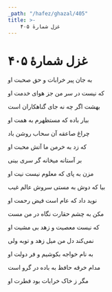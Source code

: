 ```yaml
---
_path: "/hafez/ghazal/405"
title: >-
    غزل شمارهٔ ۴۰۵
---
```

# غزل شمارهٔ ۴۰۵

<div class="b" id="bn1"><div class="m1"><p>به جان پیر خرابات و حق صحبت او</p></div>
<div class="m2"><p>که نیست در سر من جز هوای خدمت او</p></div></div>
<div class="b" id="bn2"><div class="m1"><p>بهشت اگر چه نه جای گناهکاران است</p></div>
<div class="m2"><p>بیار باده که مستظهرم به همت او</p></div></div>
<div class="b" id="bn3"><div class="m1"><p>چراغ صاعقه آن سحاب روشن باد</p></div>
<div class="m2"><p>که زد به خرمن ما آتش محبت او</p></div></div>
<div class="b" id="bn4"><div class="m1"><p>بر آستانه میخانه گر سری بینی</p></div>
<div class="m2"><p>مزن به پای که معلوم نیست نیت او</p></div></div>
<div class="b" id="bn5"><div class="m1"><p>بیا که دوش به مستی سروش عالم غیب</p></div>
<div class="m2"><p>نوید داد که عام است فیض رحمت او</p></div></div>
<div class="b" id="bn6"><div class="m1"><p>مکن به چشم حقارت نگاه در من مست</p></div>
<div class="m2"><p>که نیست معصیت و زهد بی مشیت او</p></div></div>
<div class="b" id="bn7"><div class="m1"><p>نمی‌کند دل من میل زهد و توبه ولی</p></div>
<div class="m2"><p>به نام خواجه بکوشیم و فر دولت او</p></div></div>
<div class="b" id="bn8"><div class="m1"><p>مدام خرقه حافظ به باده در گرو است</p></div>
<div class="m2"><p>مگر ز خاک خرابات بود فطرت او</p></div></div>
